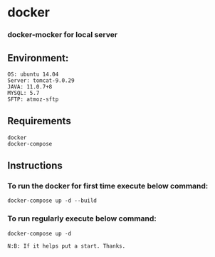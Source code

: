# docker 
### docker-mocker for local server

## Environment: 
    OS: ubuntu 14.04
    Server: tomcat-9.0.29
    JAVA: 11.0.7+8 
    MYSQL: 5.7
    SFTP: atmoz-sftp

## Requirements
    docker
    docker-compose

## Instructions
 ### To run the docker for first time execute below command:
    docker-compose up -d --build
 ### To run regularly execute below command: 
    docker-compose up -d


```N:B: If it helps put a start. Thanks.```
